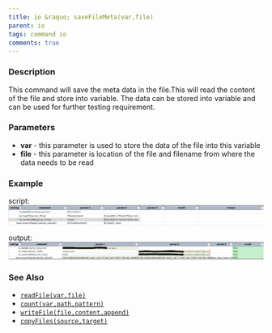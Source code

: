 ```yaml
---
title: io &raquo; saveFileMeta(var,file)
parent: io
tags: command io
comments: true
---
```



### Description
This command will save the meta data in the file.This will read the content of the file and store into variable.
The data can be stored into variable and can be used for further testing requirement.


### Parameters
- **var** \- this parameter is used to store the data of the file into this variable
- **file** \- this parameter is location of the file and filename from where the data needs to be read


### Example
script:<br/>
![script](image/saveFileMeta_01.png)

output:<br/>
![output](image/saveFileMeta_02.png)


### See Also
- [`readFile(var,file)`](readFile(var,file))
- [`count(var,path,pattern)`](count(var,path,pattern))
- [`writeFile(file,content,append)`](writeFile(file,content,append))
- [`copyFiles(source,target)`](copyFiles(source,target))
